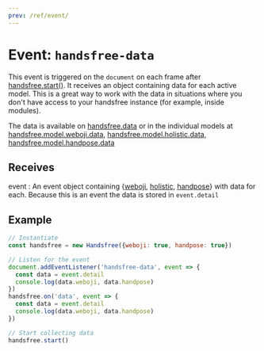 ```yaml
---
prev: /ref/event/
---
```

# Event: `handsfree-data`

This event is triggered on the `document` on each frame after [handsfree.start()](/ref/method/start/). It receives an object containing data for each active model. This is a great way to work with the data in situations where you don't have access to your handsfree instance (for example, inside modules).

The data is available on [handsfree.data](/ref/prop/data/) or in the individual models at [handsfree.model.weboji.data](/ref/model/weboji/), [handsfree.model.holistic.data](/ref/model/holistic/), [handsfree.model.handpose.data](/ref/model/handpose/)

## Receives

event
: An event object containing {[weboji](/ref/model/weboji/), [holistic](/ref/model/holistic/), [handpose](/ref/model/handpose/)} with data for each. Because this is an event the data is stored in `event.detail`

## Example

```js
// Instantiate
const handsfree = new Handsfree({weboji: true, handpose: true})

// Listen for the event
document.addEventListener('handsfree-data', event => {
  const data = event.detail
  console.log(data.weboji, data.handpose)
})
handsfree.on('data', event => {
  const data = event.detail
  console.log(data.weboji, data.handpose)
})

// Start collecting data
handsfree.start()
```